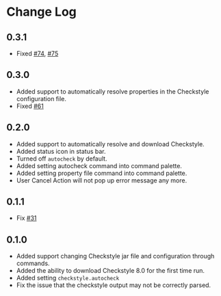 # Change Log

## 0.3.1
- Fixed [#74](https://github.com/jdneo/vscode-checkstyle/issues/74), [#75](https://github.com/jdneo/vscode-checkstyle/issues/75)

## 0.3.0
- Added support to automatically resolve properties in the Checkstyle configuration file.
- Fixed [#61](https://github.com/jdneo/vscode-checkstyle/issues/61)

## 0.2.0
- Added support to automatically resolve and download Checkstyle.
- Added status icon in status bar.
- Turned off ```autocheck``` by default.
- Added setting autocheck command into command palette.
- Added setting property file command into command palette.
- User Cancel Action will not pop up error message any more.

## 0.1.1
- Fix [#31](https://github.com/jdneo/vscode-checkstyle/issues/31)

## 0.1.0
- Added support changing Checkstyle jar file and configuration through commands.
- Added the ability to download Checkstyle 8.0 for the first time run.
- Added setting ```checkstyle.autocheck```
- Fix the issue that the checkstyle output may not be correctly parsed. 